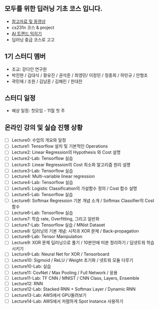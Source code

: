
## 모두를 위한 딥러닝 기초 코스 입니다.
- [참고자료 및 동영상](https://hunkim.github.io/ml/)
- cs231n 코스 & project
- [AI 트랜드 익히기](https://github.com/moduPlayGound/SejongAI)
- 딥러닝 중급 코스로 고고

## 1기 스터디 멤버
- 조교: 강다인 연구원
- 박진현 / 김대식 / 황유진 / 권석준 / 최영민/ 이정민 / 정종희 / 하민규 / 안형조 
- 곽민재 / 조원 / 김남훈 / 김해린 / 한대찬 

## 스터디 일정
- 예상 일정: 첫모임 - 11월 첫 주

## 온라인 강의 및 실습 진행 상황
- [ ] Lecture0: 수업의 개요와 일정
- [ ] Lecture1: Tensorflow 설치 및 기본적인 Operations
- [ ] Lecture2: Linear Regression의 Hypothesis 와 Cost 설명 
- [ ] Lecture2-Lab: Tensorflow 실습
- [ ] Lecture3: Linear Regression의 Cost 최소화 알고리즘 원리 설명 
- [ ] Lecture3-Lab: Tensorflow 실습
- [ ] Lecture4: Multi-variable linear regression 
- [ ] Lecture4-Lab: Tensorflow 실습
- [ ] Lecture5: Logistic Classification의 가설함수 정의 / Cost 합수 설명 
- [ ] Lecture5-Lab: Tensorflow 실습
- [ ] Lecture6: Softmax Regression 기본 개념 소개 / Softmax Classifier의 Cost 함수
- [ ] Lecture6-Lab: Tensorflow 실습
- [ ] Lecture7: 학습 rate, Overfitting, 그리고 일반화
- [ ] Lecture7-Lab: Tensorflow 실습 / MNist Dataset
- [ ] Lecture8: 딥러닝의 기본 개념: 시작과 XOR 문제 / Back-propagation
- [ ] Lecture8-Lab: Tensor Manipulation
- [ ] Lecture9: XOR 문제 딥러닝으로 풀기 / 10분안에 미분 정리하기 / 딥넷트워 학습 시키기
- [ ] Lecture9-Lab: Neural Net for XOR / Tensorboard
- [ ] Lecture10: Sigmoid / ReLU / Weight 초기화 / 넷트워 모듈 다루기
- [ ] Lecture10-Lab: 실습
- [ ] Lecture11: CovNet / Max Pooling / Full Network / 응용
- [ ] Lecture11-Lab: TF CNN / MNIST / CNN Class, Layers, Ensemble 
- [ ] Lecture12: RNN 
- [ ] Lecture12-Lab: Stacked RNN + Softmax Layer / Dynamic RNN 
- [ ] Lecture13-Lab: AWS에서 GPU돌려보기
- [ ] Lecture14-Lab: AWS에서 저렴하게 Spot Instance 사용하기

